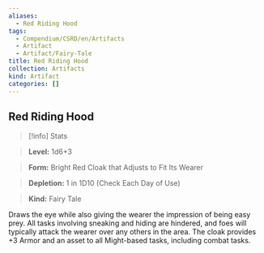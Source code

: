 ```yaml
---
aliases:
  - Red Riding Hood
tags:
  - Compendium/CSRD/en/Artifacts
  - Artifact
  - Artifact/Fairy-Tale
title: Red Riding Hood
collection: Artifacts
kind: Artifact
categories: []
---
```

## Red Riding Hood    
>[!info] Stats    
> **Level:** 1d6+3    
> **Form:** Bright Red Cloak that Adjusts to Fit Its Wearer    
> **Depletion:** 1 in 1D10 (Check Each Day of Use)    
> **Kind:** Fairy Tale  
    
Draws the eye while also giving the wearer the impression of being easy prey. All tasks involving sneaking and hiding are hindered, and foes will typically attack the wearer over any others in the area. The cloak provides +3 Armor and an asset to all Might-based tasks, including combat tasks.